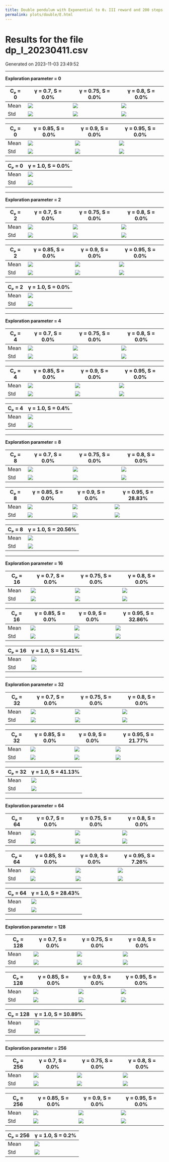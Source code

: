 ```yaml
---
title: Double pendulum with Exponential to θ₁ III reward and 200 steps
permalink: plots/double/E.html
---
```


# Results for the file dp_I_20230411.csv 

Generated on 2023-11-03 23:49:52

---

**Exploration parameter = 0**

| Cₚ = 0 | γ = 0.7, S = 0.0% | γ = 0.75, S = 0.0% | γ = 0.8, S = 0.0% | 
| --- | --- | --- | --- | 
| Mean | ![](fig/dp_I/mean_g_0.7_cp_0.png) | ![](fig/dp_I/mean_g_0.75_cp_0.png) | ![](fig/dp_I/mean_g_0.8_cp_0.png) | 
| Std | ![](fig/dp_I/std_g_0.7_cp_0.png) | ![](fig/dp_I/std_g_0.75_cp_0.png) | ![](fig/dp_I/std_g_0.8_cp_0.png) | 

| Cₚ = 0 | γ = 0.85, S = 0.0% | γ = 0.9, S = 0.0% | γ = 0.95, S = 0.0% | 
| --- | --- | --- | --- | 
| Mean | ![](fig/dp_I/mean_g_0.85_cp_0.png) | ![](fig/dp_I/mean_g_0.9_cp_0.png) | ![](fig/dp_I/mean_g_0.95_cp_0.png) | 
| Std | ![](fig/dp_I/std_g_0.85_cp_0.png) | ![](fig/dp_I/std_g_0.9_cp_0.png) | ![](fig/dp_I/std_g_0.95_cp_0.png) | 

| Cₚ = 0 | γ = 1.0, S = 0.0% | 
| --- | --- | 
| Mean | ![](fig/dp_I/mean_g_1.0_cp_0.png) | 
| Std | ![](fig/dp_I/std_g_1.0_cp_0.png) | 

---

**Exploration parameter = 2**

| Cₚ = 2 | γ = 0.7, S = 0.0% | γ = 0.75, S = 0.0% | γ = 0.8, S = 0.0% | 
| --- | --- | --- | --- | 
| Mean | ![](fig/dp_I/mean_g_0.7_cp_2.png) | ![](fig/dp_I/mean_g_0.75_cp_2.png) | ![](fig/dp_I/mean_g_0.8_cp_2.png) | 
| Std | ![](fig/dp_I/std_g_0.7_cp_2.png) | ![](fig/dp_I/std_g_0.75_cp_2.png) | ![](fig/dp_I/std_g_0.8_cp_2.png) | 

| Cₚ = 2 | γ = 0.85, S = 0.0% | γ = 0.9, S = 0.0% | γ = 0.95, S = 0.0% | 
| --- | --- | --- | --- | 
| Mean | ![](fig/dp_I/mean_g_0.85_cp_2.png) | ![](fig/dp_I/mean_g_0.9_cp_2.png) | ![](fig/dp_I/mean_g_0.95_cp_2.png) | 
| Std | ![](fig/dp_I/std_g_0.85_cp_2.png) | ![](fig/dp_I/std_g_0.9_cp_2.png) | ![](fig/dp_I/std_g_0.95_cp_2.png) | 

| Cₚ = 2 | γ = 1.0, S = 0.0% | 
| --- | --- | 
| Mean | ![](fig/dp_I/mean_g_1.0_cp_2.png) | 
| Std | ![](fig/dp_I/std_g_1.0_cp_2.png) | 

---

**Exploration parameter = 4**

| Cₚ = 4 | γ = 0.7, S = 0.0% | γ = 0.75, S = 0.0% | γ = 0.8, S = 0.0% | 
| --- | --- | --- | --- | 
| Mean | ![](fig/dp_I/mean_g_0.7_cp_4.png) | ![](fig/dp_I/mean_g_0.75_cp_4.png) | ![](fig/dp_I/mean_g_0.8_cp_4.png) | 
| Std | ![](fig/dp_I/std_g_0.7_cp_4.png) | ![](fig/dp_I/std_g_0.75_cp_4.png) | ![](fig/dp_I/std_g_0.8_cp_4.png) | 

| Cₚ = 4 | γ = 0.85, S = 0.0% | γ = 0.9, S = 0.0% | γ = 0.95, S = 0.0% | 
| --- | --- | --- | --- | 
| Mean | ![](fig/dp_I/mean_g_0.85_cp_4.png) | ![](fig/dp_I/mean_g_0.9_cp_4.png) | ![](fig/dp_I/mean_g_0.95_cp_4.png) | 
| Std | ![](fig/dp_I/std_g_0.85_cp_4.png) | ![](fig/dp_I/std_g_0.9_cp_4.png) | ![](fig/dp_I/std_g_0.95_cp_4.png) | 

| Cₚ = 4 | γ = 1.0, S = 0.4% | 
| --- | --- | 
| Mean | ![](fig/dp_I/mean_g_1.0_cp_4.png) | 
| Std | ![](fig/dp_I/std_g_1.0_cp_4.png) | 

---

**Exploration parameter = 8**

| Cₚ = 8 | γ = 0.7, S = 0.0% | γ = 0.75, S = 0.0% | γ = 0.8, S = 0.0% | 
| --- | --- | --- | --- | 
| Mean | ![](fig/dp_I/mean_g_0.7_cp_8.png) | ![](fig/dp_I/mean_g_0.75_cp_8.png) | ![](fig/dp_I/mean_g_0.8_cp_8.png) | 
| Std | ![](fig/dp_I/std_g_0.7_cp_8.png) | ![](fig/dp_I/std_g_0.75_cp_8.png) | ![](fig/dp_I/std_g_0.8_cp_8.png) | 

| Cₚ = 8 | γ = 0.85, S = 0.0% | γ = 0.9, S = 0.0% | γ = 0.95, S = 28.83% | 
| --- | --- | --- | --- | 
| Mean | ![](fig/dp_I/mean_g_0.85_cp_8.png) | ![](fig/dp_I/mean_g_0.9_cp_8.png) | ![](fig/dp_I/mean_g_0.95_cp_8.png) | 
| Std | ![](fig/dp_I/std_g_0.85_cp_8.png) | ![](fig/dp_I/std_g_0.9_cp_8.png) | ![](fig/dp_I/std_g_0.95_cp_8.png) | 

| Cₚ = 8 | γ = 1.0, S = 20.56% | 
| --- | --- | 
| Mean | ![](fig/dp_I/mean_g_1.0_cp_8.png) | 
| Std | ![](fig/dp_I/std_g_1.0_cp_8.png) | 

---

**Exploration parameter = 16**

| Cₚ = 16 | γ = 0.7, S = 0.0% | γ = 0.75, S = 0.0% | γ = 0.8, S = 0.0% | 
| --- | --- | --- | --- | 
| Mean | ![](fig/dp_I/mean_g_0.7_cp_16.png) | ![](fig/dp_I/mean_g_0.75_cp_16.png) | ![](fig/dp_I/mean_g_0.8_cp_16.png) | 
| Std | ![](fig/dp_I/std_g_0.7_cp_16.png) | ![](fig/dp_I/std_g_0.75_cp_16.png) | ![](fig/dp_I/std_g_0.8_cp_16.png) | 

| Cₚ = 16 | γ = 0.85, S = 0.0% | γ = 0.9, S = 0.0% | γ = 0.95, S = 32.86% | 
| --- | --- | --- | --- | 
| Mean | ![](fig/dp_I/mean_g_0.85_cp_16.png) | ![](fig/dp_I/mean_g_0.9_cp_16.png) | ![](fig/dp_I/mean_g_0.95_cp_16.png) | 
| Std | ![](fig/dp_I/std_g_0.85_cp_16.png) | ![](fig/dp_I/std_g_0.9_cp_16.png) | ![](fig/dp_I/std_g_0.95_cp_16.png) | 

| Cₚ = 16 | γ = 1.0, S = 51.41% | 
| --- | --- | 
| Mean | ![](fig/dp_I/mean_g_1.0_cp_16.png) | 
| Std | ![](fig/dp_I/std_g_1.0_cp_16.png) | 

---

**Exploration parameter = 32**

| Cₚ = 32 | γ = 0.7, S = 0.0% | γ = 0.75, S = 0.0% | γ = 0.8, S = 0.0% | 
| --- | --- | --- | --- | 
| Mean | ![](fig/dp_I/mean_g_0.7_cp_32.png) | ![](fig/dp_I/mean_g_0.75_cp_32.png) | ![](fig/dp_I/mean_g_0.8_cp_32.png) | 
| Std | ![](fig/dp_I/std_g_0.7_cp_32.png) | ![](fig/dp_I/std_g_0.75_cp_32.png) | ![](fig/dp_I/std_g_0.8_cp_32.png) | 

| Cₚ = 32 | γ = 0.85, S = 0.0% | γ = 0.9, S = 0.0% | γ = 0.95, S = 21.77% | 
| --- | --- | --- | --- | 
| Mean | ![](fig/dp_I/mean_g_0.85_cp_32.png) | ![](fig/dp_I/mean_g_0.9_cp_32.png) | ![](fig/dp_I/mean_g_0.95_cp_32.png) | 
| Std | ![](fig/dp_I/std_g_0.85_cp_32.png) | ![](fig/dp_I/std_g_0.9_cp_32.png) | ![](fig/dp_I/std_g_0.95_cp_32.png) | 

| Cₚ = 32 | γ = 1.0, S = 41.13% | 
| --- | --- | 
| Mean | ![](fig/dp_I/mean_g_1.0_cp_32.png) | 
| Std | ![](fig/dp_I/std_g_1.0_cp_32.png) | 

---

**Exploration parameter = 64**

| Cₚ = 64 | γ = 0.7, S = 0.0% | γ = 0.75, S = 0.0% | γ = 0.8, S = 0.0% | 
| --- | --- | --- | --- | 
| Mean | ![](fig/dp_I/mean_g_0.7_cp_64.png) | ![](fig/dp_I/mean_g_0.75_cp_64.png) | ![](fig/dp_I/mean_g_0.8_cp_64.png) | 
| Std | ![](fig/dp_I/std_g_0.7_cp_64.png) | ![](fig/dp_I/std_g_0.75_cp_64.png) | ![](fig/dp_I/std_g_0.8_cp_64.png) | 

| Cₚ = 64 | γ = 0.85, S = 0.0% | γ = 0.9, S = 0.0% | γ = 0.95, S = 7.26% | 
| --- | --- | --- | --- | 
| Mean | ![](fig/dp_I/mean_g_0.85_cp_64.png) | ![](fig/dp_I/mean_g_0.9_cp_64.png) | ![](fig/dp_I/mean_g_0.95_cp_64.png) | 
| Std | ![](fig/dp_I/std_g_0.85_cp_64.png) | ![](fig/dp_I/std_g_0.9_cp_64.png) | ![](fig/dp_I/std_g_0.95_cp_64.png) | 

| Cₚ = 64 | γ = 1.0, S = 28.43% | 
| --- | --- | 
| Mean | ![](fig/dp_I/mean_g_1.0_cp_64.png) | 
| Std | ![](fig/dp_I/std_g_1.0_cp_64.png) | 

---

**Exploration parameter = 128**

| Cₚ = 128 | γ = 0.7, S = 0.0% | γ = 0.75, S = 0.0% | γ = 0.8, S = 0.0% | 
| --- | --- | --- | --- | 
| Mean | ![](fig/dp_I/mean_g_0.7_cp_128.png) | ![](fig/dp_I/mean_g_0.75_cp_128.png) | ![](fig/dp_I/mean_g_0.8_cp_128.png) | 
| Std | ![](fig/dp_I/std_g_0.7_cp_128.png) | ![](fig/dp_I/std_g_0.75_cp_128.png) | ![](fig/dp_I/std_g_0.8_cp_128.png) | 

| Cₚ = 128 | γ = 0.85, S = 0.0% | γ = 0.9, S = 0.0% | γ = 0.95, S = 0.0% | 
| --- | --- | --- | --- | 
| Mean | ![](fig/dp_I/mean_g_0.85_cp_128.png) | ![](fig/dp_I/mean_g_0.9_cp_128.png) | ![](fig/dp_I/mean_g_0.95_cp_128.png) | 
| Std | ![](fig/dp_I/std_g_0.85_cp_128.png) | ![](fig/dp_I/std_g_0.9_cp_128.png) | ![](fig/dp_I/std_g_0.95_cp_128.png) | 

| Cₚ = 128 | γ = 1.0, S = 10.89% | 
| --- | --- | 
| Mean | ![](fig/dp_I/mean_g_1.0_cp_128.png) | 
| Std | ![](fig/dp_I/std_g_1.0_cp_128.png) | 

---

**Exploration parameter = 256**

| Cₚ = 256 | γ = 0.7, S = 0.0% | γ = 0.75, S = 0.0% | γ = 0.8, S = 0.0% | 
| --- | --- | --- | --- | 
| Mean | ![](fig/dp_I/mean_g_0.7_cp_256.png) | ![](fig/dp_I/mean_g_0.75_cp_256.png) | ![](fig/dp_I/mean_g_0.8_cp_256.png) | 
| Std | ![](fig/dp_I/std_g_0.7_cp_256.png) | ![](fig/dp_I/std_g_0.75_cp_256.png) | ![](fig/dp_I/std_g_0.8_cp_256.png) | 

| Cₚ = 256 | γ = 0.85, S = 0.0% | γ = 0.9, S = 0.0% | γ = 0.95, S = 0.0% | 
| --- | --- | --- | --- | 
| Mean | ![](fig/dp_I/mean_g_0.85_cp_256.png) | ![](fig/dp_I/mean_g_0.9_cp_256.png) | ![](fig/dp_I/mean_g_0.95_cp_256.png) | 
| Std | ![](fig/dp_I/std_g_0.85_cp_256.png) | ![](fig/dp_I/std_g_0.9_cp_256.png) | ![](fig/dp_I/std_g_0.95_cp_256.png) | 

| Cₚ = 256 | γ = 1.0, S = 0.2% | 
| --- | --- | 
| Mean | ![](fig/dp_I/mean_g_1.0_cp_256.png) | 
| Std | ![](fig/dp_I/std_g_1.0_cp_256.png) | 

